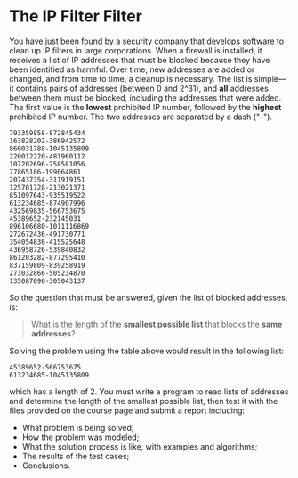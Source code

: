 # The IP Filter Filter

You have just been found by a security company that develops software to clean up IP filters in large corporations. When a firewall is installed, it receives a list of IP addresses that must be blocked because they have been identified as harmful. Over time, new addresses are added or changed, and from time to time, a cleanup is necessary. The list is simple—it contains pairs of addresses (between 0 and 2^31), and **all** addresses between them must be blocked, including the addresses that were added. The first value is the **lowest** prohibited IP number, followed by the **highest** prohibited IP number. The two addresses are separated by a dash ("-").

```
793359858-872845434
163828202-386942572
860031788-1045135809
220012220-481960112
107202696-258581056
77865186-199064861
207437354-311919151
125701728-213021371
851097643-935519522
613234685-874907996
432569835-566753675
45389652-232145031
896106680-1011116869
272672436-491730771
354054836-415525648
436958726-539840832
861203282-877295410
837159809-839258919
273032866-505234870
135087090-305043137
```

So the question that must be answered, given the list of blocked addresses, is:
> What is the length of the **smallest possible list** that blocks the **same addresses**?

Solving the problem using the table above would result in the following list:

```
45389652-566753675
613234685-1045135809
```

which has a length of 2. You must write a program to read lists of addresses and determine the length of the smallest possible list, then test it with the files provided on the course page and submit a report including:

* What problem is being solved;
* How the problem was modeled;
* What the solution process is like, with examples and algorithms;
* The results of the test cases;
* Conclusions.

